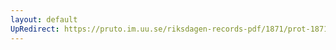 ```yaml
---
layout: default
UpRedirect: https://pruto.im.uu.se/riksdagen-records-pdf/1871/prot-1871-urtima-fk--1003/prot-1871-urtima-fk--1003_033.pdf
---
```

